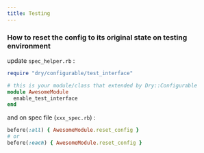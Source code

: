 ```yaml
---
title: Testing
---
```


### How to reset the config to its original state on testing environment

update `spec_helper.rb` :

```ruby
require "dry/configurable/test_interface"

# this is your module/class that extended by Dry::Configurable
module AwesomeModule
  enable_test_interface
end
```

and on spec file (`xxx_spec.rb`) :

```ruby 
before(:all) { AwesomeModule.reset_config }
# or 
before(:each) { AwesomeModule.reset_config }

```
